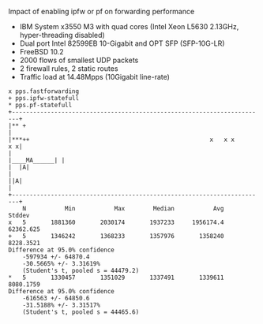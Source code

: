 Impact of enabling ipfw or pf on forwarding performance
  - IBM System x3550 M3 with quad cores (Intel Xeon L5630 2.13GHz, hyper-threading disabled)
  - Dual port Intel 82599EB 10-Gigabit and OPT SFP (SFP-10G-LR)
  - FreeBSD 10.2
  - 2000 flows of smallest UDP packets
  - 2 firewall rules, 2 static routes
  - Traffic load at 14.48Mpps (10Gigabit line-rate)

```
x pps.fastforwarding
+ pps.ipfw-statefull
* pps.pf-statefull
+------------------------------------------------------------------------+
|** +                                                                    |
|***++                                                   x   x x      x x|
|                                                         |____MA______| |
|  |A|                                                                   |
||A|                                                                     |
+------------------------------------------------------------------------+
    N           Min           Max        Median           Avg        Stddev
x   5       1881360       2030174       1937233     1956174.4     62362.625
+   5       1346242       1368233       1357976       1358240     8228.3521
Difference at 95.0% confidence
	-597934 +/- 64870.4
	-30.5665% +/- 3.31619%
	(Student's t, pooled s = 44479.2)
*   5       1330457       1351029       1337491       1339611     8080.1759
Difference at 95.0% confidence
	-616563 +/- 64850.6
	-31.5188% +/- 3.31517%
	(Student's t, pooled s = 44465.6)
```
